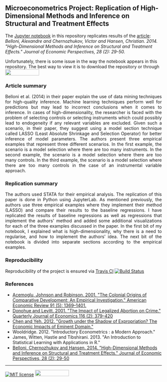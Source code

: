 ## Microeconometrics Project: Replication of High-Dimensional Methods and Inference on Structural and Treatment Effects
The [Jupyter notebook](https://github.com/HumanCapitalAnalysis/microeconometrics-course-project-satwikav/blob/master/replication_vysetty.ipynb) in this repository replicates results of the [article](https://www.aeaweb.org/articles?id=10.1257/jep.28.2.29): 
*Belloni, Alexandre and Chernozhukov, Victor and Hansen, Christian. 2014. "High-Dimensional Methods and Inference on Structural and Treatment Effects." Journal of Economic Perspectives, 28 (2): 29-50.*

Unfortunately, there is some issue in the way the notebook appears in this repository. The best way to view it is to download the repository or through </a> <a href="https://mybinder.org/v2/gh/HumanCapitalAnalysis/microeconometrics-course-project-satwikav/master?filepath=replication_vysetty.ipynb" target="_parent"> <img src="https://mybinder.org/badge_logo.svg" width="109" height="20"> </a> 

### **Article summary**
<p align="justify">
Belloni et al. (2014) in their paper explain the use of data mining techniques for high-quality inference. Machine learning techniques perform well for predictions but may lead to incorrect conclusions when it comes to inference. In cases of high-dimensionality, the researcher is faced with the problem of selecting controls or selecting instruments which could possibly lead to endogeneity if any relevant variables are excluded.  Given such a scenario, in their paper, they suggest using a model section technique called LASSO (Least Absolute Shrinkage and Selection Operator) for better inference of model parameters. The authors present three empirical examples that represent three different scenarios. In the first example, the scenario is a model selection where there are too many instruments. In the second example, the scenario is a model selection where there are too many controls. In the third example, the scenario is a model selection where there are too many controls in the case of an instrumental variable approach.
</p>

### **Replication summary**
<p align="justify">
The authors used STATA for their empirical analysis. The replication of this paper is done in Python using JupyterLab. As mentioned previously, the authors use three empirical examples where they implement their method (LASSO) and compare their results to the baseline regressions. I have replicated the results of baseline regressions as well as regressions that implement the authors' method and added some additional visualizations for each of the three examples discussed in the paper. In the first bit of my notebook, I explained what is high-dimensionality, why there is a need to regularise, and how to implement the authors' idea. The next bit of the notebook is divided into separate sections according to the empirical examples.
</p>

### **Reproducibility**
Reproducibility of the project is ensured via [Travis CI](https://travis-ci.org/github/HumanCapitalAnalysis/microeconometrics-course-project-satwikav)
[![Build Status](https://travis-ci.org/HumanCapitalAnalysis/microeconometrics-course-project-satwikav.svg?branch=master)](https://travis-ci.org/HumanCapitalAnalysis/microeconometrics-course-project-satwikav)     

### **References**
* [Acemoglu, Johnson and Robinson. 2001. "The Colonial Origins of Comparative Development: An Empirical Investigation." American Economic Review 91 (5): 1369–1401.](https://www.aeaweb.org/articles?id=10.1257/aer.91.5.1369)
* [Donohue and Levitt. 2001. "The Impact of Legalized Abortion on Crime." Quarterly Journal of Economics 116 (2): 379–420](https://academic.oup.com/qje/article-abstract/116/2/379/1904158?redirectedFrom=fulltext)
* [Chen and Yeh. 2012. "Growth under the Shadow of Expropriation? The Economic Impacts of Eminent Domain."](http://www.sole-jole.org/13463.pdf)
* Wooldridge. 2012. "Introductory Econometrics : a Modern Approach."
* James, Witten, Hastie and Tibshirani. 2013. "An Introduction to Statistical Learning with Applications in R."
* [Belloni, Chernozhukov and Hansen. 2014. "High-Dimensional Methods and Inference on Structural and Treatment Effects." Journal of Economic Perspectives, 28 (2): 29-50](https://www.aeaweb.org/articles?id=10.1257/jep.28.2.29)

---
[![MIT license](http://img.shields.io/badge/license-MIT-brightgreen.svg)](https://github.com/HumanCapitalAnalysis/microeconometrics-course-project-satwikav/blob/master/LICENSE) 
</a> <a href="https://nbviewer.jupyter.org/github/HumanCapitalAnalysis/microeconometrics-course-project-satwikav/blob/master/replication_vysetty.ipynb" target="_parent"><img src="https://raw.githubusercontent.com/jupyter/design/master/logos/Badges/nbviewer_badge.png" width="109" height="20"> </a>